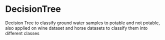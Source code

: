 DecisionTree
============

Decision Tree to classify ground water samples to potable and not potable, also applied on wine dataset and horse datasets to classify them into different classes

